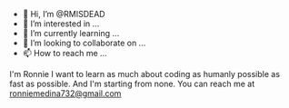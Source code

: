 - 👋 Hi, I’m @RMISDEAD
- 👀 I’m interested in ...
- 🌱 I’m currently learning ...
- 💞️ I’m looking to collaborate on ...
- 📫 How to reach me ...

<!---
RMISDEAD/RMISDEAD is a ✨ special ✨ repository because its `README.md` (this file) appears on your GitHub profile.
You can click the Preview link to take a look at your changes.
--->
I'm Ronnie
I want to learn as much about coding as humanly possible as fast as possible. And I'm starting from none.
You can reach me at ronniemedina732@gmail.com 
